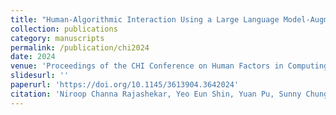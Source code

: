 ```yaml
---
title: "Human-Algorithmic Interaction Using a Large Language Model-Augmented Artificial Intelligence Clinical Decision Support System"
collection: publications
category: manuscripts
permalink: /publication/chi2024
date: 2024
venue: 'Proceedings of the CHI Conference on Human Factors in Computing Systems'
slidesurl: ''
paperurl: 'https://doi.org/10.1145/3613904.3642024'
citation: 'Niroop Channa Rajashekar, Yeo Eun Shin, Yuan Pu, Sunny Chung, Kisung You, Mauro Giuffre, Colleen E Chan, Theo Saarinen, Allen Hsiao, Jasjeet Sekhon, Ambrose H Wong, Leigh V Evans, Rene F. Kizilcec, Loren Laine, Terika Mccall, Dennis Shung. (2024). "Human-Algorithmic Interaction Using a Large Language Model-Augmented Artificial Intelligence Clinical Decision Support System." <i>Proceedings of the CHI Conference on Human Factors in Computing Systems</i>. 20 pages. DOI: <a href="https://doi.org/10.1145/3613904.3642024">10.1145/3613904.3642024</a>.'
---
```

